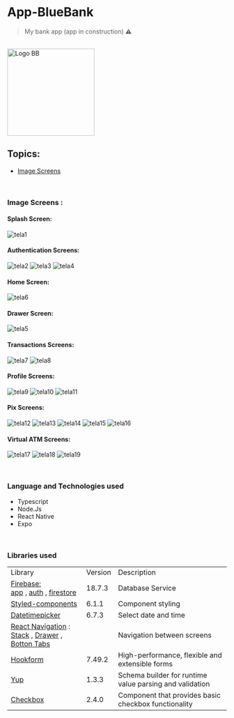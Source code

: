 # App-BlueBank

> My bank app (app in construction) ⚠

<br/>

<img src="https://user-images.githubusercontent.com/99768939/267114438-6db4a034-5062-4ccf-b67a-58d093fde9c1.png" alt="Logo BB" width="200" height="200">

<br/>

## Topics:

- [Image Screens](#image-screens)

<br/>



### Image Screens <a name="image-screens"> </a>:

#### Splash Screen:

![tela1](https://github.com/felipesllopes/App-BlueBank/assets/99768939/6eebf062-7cc8-410f-81d3-5de85ac31deb)

#### Authentication Screens:

![tela2](https://github.com/felipesllopes/App-BlueBank/assets/99768939/1853fc5a-4f55-40e6-b7ed-0cd82cea8b40)
![tela3](https://github.com/felipesllopes/App-BlueBank/assets/99768939/879b6fb9-20a5-4927-ac2a-1372574afaf6)
![tela4](https://github.com/felipesllopes/App-BlueBank/assets/99768939/960cc1b6-9f48-43d3-9954-0959889a6c3e)

#### Home Screen:

![tela6](https://github.com/felipesllopes/App-BlueBank/assets/99768939/a53c23b7-74b3-466d-89ca-db5f175c96eb)

#### Drawer Screen:

![tela5](https://github.com/felipesllopes/App-BlueBank/assets/99768939/e09ffd69-9655-4d11-a9e0-29344e7853bd)

#### Transactions Screens:

![tela7](https://github.com/felipesllopes/App-BlueBank/assets/99768939/ea5409a3-3a3f-4b1a-b4b8-391494e0bd2b)
![tela8](https://github.com/felipesllopes/App-BlueBank/assets/99768939/03d200cf-5880-4137-87cd-e8014aa6bf12)

#### Profile Screens:

![tela9](https://github.com/felipesllopes/App-BlueBank/assets/99768939/46735cf4-b78d-437d-b59c-bbe1df633bab)
![tela10](https://github.com/felipesllopes/App-BlueBank/assets/99768939/3e34785f-db13-42da-841a-682a8fbb8413)
![tela11](https://github.com/felipesllopes/App-BlueBank/assets/99768939/83a0f095-fc4d-4a2f-9515-c51fcc8e4e4f)

#### Pix Screens:

![tela12](https://github.com/felipesllopes/App-BlueBank/assets/99768939/a74dfa3f-b866-4d3e-a14c-5fee05e904d8)
![tela13](https://github.com/felipesllopes/App-BlueBank/assets/99768939/913bd3e5-5114-49ea-a2c0-562237f6c23c)
![tela14](https://github.com/felipesllopes/App-BlueBank/assets/99768939/97e20f62-c688-492b-9528-eadc1900be90)
![tela15](https://github.com/felipesllopes/App-BlueBank/assets/99768939/3d240027-41f6-4a62-a13b-bdb73cd6f9c5)
![tela16](https://github.com/felipesllopes/App-BlueBank/assets/99768939/db9fafc8-be6f-42ae-97bb-111c7107cf45)

#### Virtual ATM Screens:

![tela17](https://github.com/felipesllopes/App-BlueBank/assets/99768939/0ec2843c-4162-4ce3-851f-8e437b43df7b)
![tela18](https://github.com/felipesllopes/App-BlueBank/assets/99768939/35497544-941a-458e-a92a-335eba2454d1)
![tela19](https://github.com/felipesllopes/App-BlueBank/assets/99768939/ca1724f5-25d7-4dbd-b9bd-43fcb3e658a6)


<br/>


### Language and Technologies used

- Typescript
- Node.Js
- React Native
- Expo

<br/>

### Libraries used

<table>
    <tr>
        <td>Library</td>
        <td>Version</td>
        <td>Description</td>
    </tr>
    <tr>
        <td>
            <a href="https://firebase.google.com/" target="_blank">Firebase:</a>
            <br />
            <a href="https://rnfirebase.io/" target="_blank">app</a>
            ,
            <a href="https://rnfirebase.io/auth/usage" target="_blank">auth</a>
            ,
            <a href="https://rnfirebase.io/firestore/usage" target="_blank">firestore</a>
        </td>
        <td>18.7.3</td>
        <td>Database Service</td>
    </tr>
    <tr>
        <td>
            <a href="https://styled-components.com/" target="_blank">Styled-components</a>
        </td>
        <td>6.1.1</td>
        <td>Component styling</td>
    </tr>
    <tr>
        <td>
            <a href="https://github.com/react-native-datetimepicker/datetimepicker" target="_blank">Datetimepicker</a>
        </td>
        <td>6.7.3</td>
        <td>Select date and time</td>
    </tr>
    <tr>
        <td>
            <a href="https://reactnavigation.org/" target="_blank">React Navigation</a>
            : <br />
            <a href="https://reactnavigation.org/docs/stack-navigator" target="_blank">Stack</a>
            ,
            <a href="https://reactnavigation.org/docs/drawer-navigator" target="_blank">Drawer</a>
            ,
            <a href="https://reactnavigation.org/docs/bottom-tab-navigator" target="_blank">Botton Tabs</a>
        </td>
        <td></td>
        <td>Navigation between screens</td>
    </tr>
    <tr>
        <td>
            <a href="https://www.npmjs.com/package/@hookform/resolvers" target="_blank">Hookform</a>
        </td>
        <td>7.49.2</td>
        <td>High-performance, flexible and extensible forms</td>
    </tr>
    <tr>
        <td>
            <a href="https://github.com/jquense/yup" target="_blank">Yup</a>
        </td>
        <td>1.3.3</td>
        <td>Schema builder for runtime value parsing and validation</td>
    </tr>
    <tr>
        <td>
            <a href="https://docs.expo.dev/versions/latest/sdk/checkbox/" target="_blank">Checkbox</a>
        </td>
        <td>2.4.0</td>
        <td>Component that provides basic checkbox functionality</td>
    </tr>
</table>
